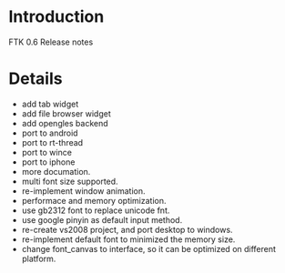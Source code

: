 # Introduction #

FTK 0.6 Release notes


# Details #

  * add tab widget
  * add file browser widget
  * add opengles backend
  * port to android
  * port to rt-thread
  * port to wince
  * port to iphone
  * more documation.
  * multi font size supported.
  * re-implement window animation.
  * performace and memory optimization.
  * use gb2312 font to replace unicode fnt.
  * use google pinyin as default input method.
  * re-create vs2008 project, and port desktop to windows.
  * re-implement default font to minimized the memory size.
  * change font\_canvas to interface, so it can be optimized on different
platform.